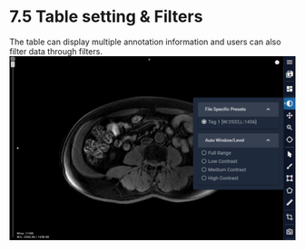 # 7.5 Table setting & Filters
The table can display multiple annotation information and users can also filter data through filters.
![Image](../../images/image_53.png)